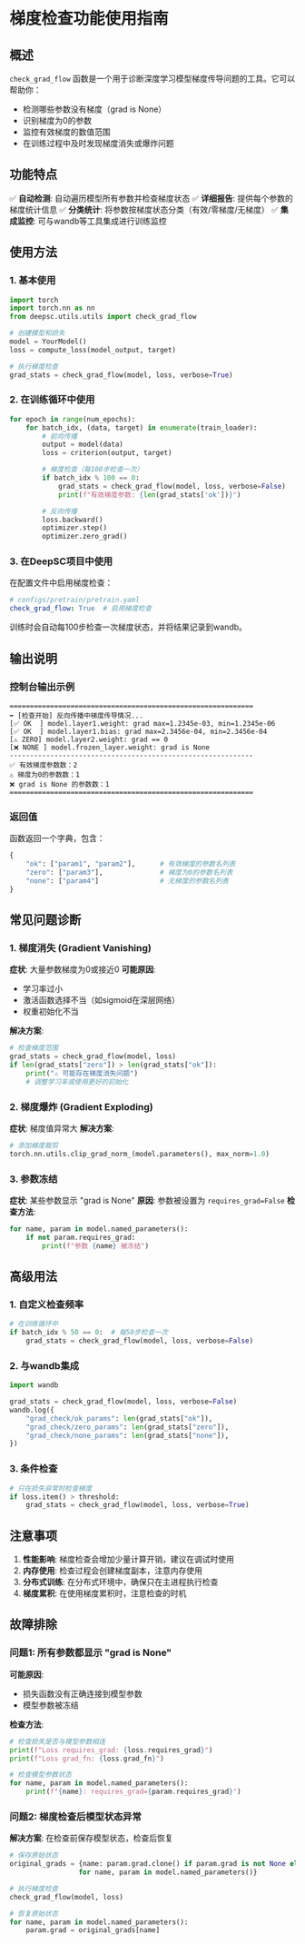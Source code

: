 # 梯度检查功能使用指南

## 概述

`check_grad_flow` 函数是一个用于诊断深度学习模型梯度传导问题的工具。它可以帮助你：

- 检测哪些参数没有梯度（grad is None）
- 识别梯度为0的参数
- 监控有效梯度的数值范围
- 在训练过程中及时发现梯度消失或爆炸问题

## 功能特点

✅ **自动检测**: 自动遍历模型所有参数并检查梯度状态
✅ **详细报告**: 提供每个参数的梯度统计信息
✅ **分类统计**: 将参数按梯度状态分类（有效/零梯度/无梯度）
✅ **集成监控**: 可与wandb等工具集成进行训练监控

## 使用方法

### 1. 基本使用

```python
import torch
import torch.nn as nn
from deepsc.utils.utils import check_grad_flow

# 创建模型和损失
model = YourModel()
loss = compute_loss(model_output, target)

# 执行梯度检查
grad_stats = check_grad_flow(model, loss, verbose=True)
```

### 2. 在训练循环中使用

```python
for epoch in range(num_epochs):
    for batch_idx, (data, target) in enumerate(train_loader):
        # 前向传播
        output = model(data)
        loss = criterion(output, target)

        # 梯度检查（每100步检查一次）
        if batch_idx % 100 == 0:
            grad_stats = check_grad_flow(model, loss, verbose=False)
            print(f"有效梯度参数: {len(grad_stats['ok'])}")

        # 反向传播
        loss.backward()
        optimizer.step()
        optimizer.zero_grad()
```

### 3. 在DeepSC项目中使用

在配置文件中启用梯度检查：

```yaml
# configs/pretrain/pretrain.yaml
check_grad_flow: True  # 启用梯度检查
```

训练时会自动每100步检查一次梯度状态，并将结果记录到wandb。

## 输出说明

### 控制台输出示例

```
============================================================
➡️ [检查开始] 反向传播中梯度传导情况...
[✅ OK  ] model.layer1.weight: grad max=1.2345e-03, min=1.2345e-06
[✅ OK  ] model.layer1.bias: grad max=2.3456e-04, min=2.3456e-04
[⚠️ ZERO] model.layer2.weight: grad == 0
[❌ NONE ] model.frozen_layer.weight: grad is None
------------------------------------------------------------
✅ 有效梯度参数数：2
⚠️ 梯度为0的参数数：1
❌ grad is None 的参数数：1
============================================================
```

### 返回值

函数返回一个字典，包含：

```python
{
    "ok": ["param1", "param2"],      # 有效梯度的参数名列表
    "zero": ["param3"],              # 梯度为0的参数名列表
    "none": ["param4"]               # 无梯度的参数名列表
}
```

## 常见问题诊断

### 1. 梯度消失 (Gradient Vanishing)

**症状**: 大量参数梯度为0或接近0
**可能原因**:
- 学习率过小
- 激活函数选择不当（如sigmoid在深层网络）
- 权重初始化不当

**解决方案**:
```python
# 检查梯度范围
grad_stats = check_grad_flow(model, loss)
if len(grad_stats["zero"]) > len(grad_stats["ok"]):
    print("⚠️ 可能存在梯度消失问题")
    # 调整学习率或使用更好的初始化
```

### 2. 梯度爆炸 (Gradient Exploding)

**症状**: 梯度值异常大
**解决方案**:
```python
# 添加梯度裁剪
torch.nn.utils.clip_grad_norm_(model.parameters(), max_norm=1.0)
```

### 3. 参数冻结

**症状**: 某些参数显示 "grad is None"
**原因**: 参数被设置为 `requires_grad=False`
**检查方法**:
```python
for name, param in model.named_parameters():
    if not param.requires_grad:
        print(f"参数 {name} 被冻结")
```

## 高级用法

### 1. 自定义检查频率

```python
# 在训练循环中
if batch_idx % 50 == 0:  # 每50步检查一次
    grad_stats = check_grad_flow(model, loss, verbose=False)
```

### 2. 与wandb集成

```python
import wandb

grad_stats = check_grad_flow(model, loss, verbose=False)
wandb.log({
    "grad_check/ok_params": len(grad_stats["ok"]),
    "grad_check/zero_params": len(grad_stats["zero"]),
    "grad_check/none_params": len(grad_stats["none"]),
})
```

### 3. 条件检查

```python
# 只在损失异常时检查梯度
if loss.item() > threshold:
    grad_stats = check_grad_flow(model, loss, verbose=True)
```

## 注意事项

1. **性能影响**: 梯度检查会增加少量计算开销，建议在调试时使用
2. **内存使用**: 检查过程会创建梯度副本，注意内存使用
3. **分布式训练**: 在分布式环境中，确保只在主进程执行检查
4. **梯度累积**: 在使用梯度累积时，注意检查的时机

## 故障排除

### 问题1: 所有参数都显示 "grad is None"

**可能原因**:
- 损失函数没有正确连接到模型参数
- 模型参数被冻结

**检查方法**:
```python
# 检查损失是否与模型参数相连
print(f"Loss requires_grad: {loss.requires_grad}")
print(f"Loss grad_fn: {loss.grad_fn}")

# 检查模型参数状态
for name, param in model.named_parameters():
    print(f"{name}: requires_grad={param.requires_grad}")
```

### 问题2: 梯度检查后模型状态异常

**解决方案**: 在检查前保存模型状态，检查后恢复
```python
# 保存原始状态
original_grads = {name: param.grad.clone() if param.grad is not None else None
                 for name, param in model.named_parameters()}

# 执行梯度检查
check_grad_flow(model, loss)

# 恢复原始状态
for name, param in model.named_parameters():
    param.grad = original_grads[name]
```
